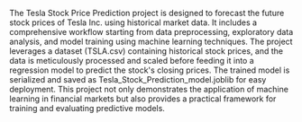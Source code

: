 The Tesla Stock Price Prediction project is designed to forecast the future stock prices of Tesla Inc. using historical market data. It includes a comprehensive workflow starting from data preprocessing, exploratory data analysis, and model training using machine learning techniques. The project leverages a dataset (TSLA.csv) containing historical stock prices, and the data is meticulously processed and scaled before feeding it into a regression model to predict the stock's closing prices. The trained model is serialized and saved as Tesla_Stock_Prediction_model.joblib for easy deployment. This project not only demonstrates the application of machine learning in financial markets but also provides a practical framework for training and evaluating predictive models.

